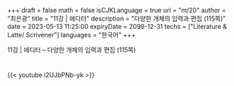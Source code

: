 +++
draft = false
math = false
isCJKLanguage = true
url = "m/20"
author = "최은광"
title = "11강 | 에디터"
description = "다양한 개체의 입력과 편집 (115쪽)"
date = 2023-05-13 11:25:00
expiryDate = 2099-12-31
techs = ["Literature & Latte/ Scrivener"]
languages = "한국어"
+++

11강 | 에디터 – 다양한 개체의 입력과 편집 (115쪽)

<!--more--> 

#

{{< youtube i2UJbPNb-yk >}}

#